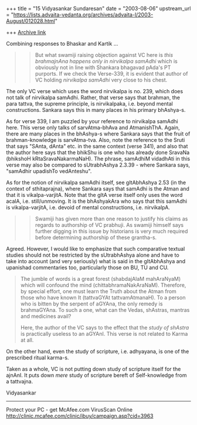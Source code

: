 +++
title = "15 Vidyasankar Sundaresan"
date = "2003-08-06"
upstream_url = "https://lists.advaita-vedanta.org/archives/advaita-l/2003-August/012028.html"

+++
[Archive link](https://lists.advaita-vedanta.org/archives/advaita-l/2003-August/012028.html)


Combining responses to Bhaskar and Kartik ...

> >  But what swamiji  raising objection against VC here is *this 
>brahmajnAna
>happens only in nirvikalpa samAdhi* which is obviously not in line with
>Shankara bhagavad pAda's PT purports.  If we check the Verse-339, it is
>evident that author of VC holding *nirvikalpa samAdhi* very close to his
>chest.

The only VC verse which uses the word nirvikalpa is no. 239, which does not 
talk of nirvikalpa samAdhi. Rather, that verse says that brahman, the para 
tattva, the supreme principle, is nirvikalpaka, i.e. beyond mental 
constructions. Sankara says this in many places in his primary bhAshya-s.

As for verse 339, I am puzzled by your reference to nirvikalpa samAdhi here. 
This verse only talks of sarvAtma-bhAva and AtmanishThA. Again, there are 
many places in the bhAshya-s where Sankara says that the fruit of 
brahman-knowledge is sarvAtma-tva. Also, note the reference to the Sruti 
that says "SAnta, dAnta" etc. in the same context (verse 341), and also that 
the author here says that the bhikShu is one who has already done SravaNa 
(bhikshoH kRtaSravaNakarmaNaH). The phrase, samAdhiM vidadhAti in this verse 
may also be compared to sUtrabhAshya 2.3.39 - where Sankara says, "samAdhir 
upadishTo vedAnteshu".

As for the notion of nirvikalpa samAdhi itself, see gItAbhAshya 2.53 (in the 
context of sthitaprajna), where Sankara says that samAdhi is the Atman and 
that it is vikalpa-varjitA. Note that the gItA verse itself only uses the 
word acalA, i.e. still/unmoving. It is the bhAshyakAra who says that this 
samAdhi is vikalpa-varjitA, i.e. devoid of mental constructions, i.e. 
nirvikalpA.

> >  Swamiji has given more than one reason to justify his claims as regards
>to authorship of VC prabhuji.  As swamiji himself says further digging in
>this issue by historians is very much required before determining
>authorship of these grantha-s.

Agreed. However, I would like to emphasize that such comparative textual 
studies should not be restricted by the sUtrabhAshya alone and have to take 
into account (and very seriously) what is said in the gItAbhAshya and 
upanishad commentaries too, particularly those on BU, TU and CU.

>The jumble of words is a great forest (shabdajAlaM mahAraNyaM) which
>will confound the mind (chittabhramaNakAraNaM). Therefore, by special
>effort, one must learn the Truth about the Atman from those who have
>known It (tattvaGYAt tattvamAtmanaH). To a person who is bitten by the
>serpent of aGYAna, the only remedy is brahmaGYAna. To such a one, what
>can the Vedas, shAstras, mantras and medicines avail?
>
>Here, the author of the VC says to the effect that the *study of
>shAstra* is practically useless to an aGYAnI. This verse is not related
>to Karma at all.

On the other hand, even the study of scripture, i.e. adhyayana, is one of 
the prescribed ritual karma-s.

Taken as a whole, VC is not putting down study of scripture itself for the 
ajnAnI. It puts down *mere* study of scripture bereft of Self-knowledge from 
a tattvajna.

Vidyasankar

_________________________________________________________________
Protect your PC - get McAfee.com VirusScan Online  
http://clinic.mcafee.com/clinic/ibuy/campaign.asp?cid=3963

